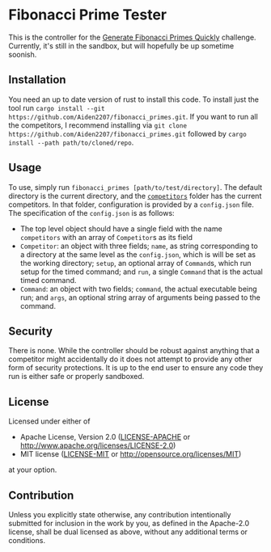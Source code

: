 # Fibonacci Prime Tester

This is the controller for the [Generate Fibonacci Primes Quickly](https://codegolf.meta.stackexchange.com/a/24788/97691) challenge.
 Currently, it's still in the sandbox, but will hopefully be up sometime soonish.

## Installation

You need an up to date version of rust to install this code. To install just the tool run `cargo install --git https://github.com/Aiden2207/fibonacci_primes.git`. If you want to run all the competitors, I recommend installing via `git clone https://github.com/Aiden2207/fibonacci_primes.git` followed by `cargo install --path path/to/cloned/repo`.

## Usage

To use, simply run `fibonacci_primes [path/to/test/directory]`. The default directory is the current directory, and the [`competitors`](competitors) folder has the current competitors. In that folder, configuration is provided by a `config.json` file. The specification of the `config.json` is as follows:

- The top level object should have a single field with the name `competitors` with an array of `Competitor`s as its field
- `Competitor`: an object with three fields; `name`, as string corresponding to a directory at the same level as the `config.json`, which is will be set as the working directory; `setup`, an optional array of `Command`s, which run setup for the timed command; and `run`, a single `Command` that is the actual timed command.
- `Command`: an object with two fields; `command`, the actual executable being run; and `args`, an optional string array of arguments being passed to the command.


## Security

There is none. While the controller should be robust against anything that a competitor might accidentally do it does not attempt to provide any other form of security protections. It is up to the end user to ensure any code they run is either safe or properly sandboxed.

## License

Licensed under either of

 * Apache License, Version 2.0
   ([LICENSE-APACHE](LICENSE-APACHE) or http://www.apache.org/licenses/LICENSE-2.0)
 * MIT license
   ([LICENSE-MIT](LICENSE-MIT) or http://opensource.org/licenses/MIT)

at your option.

## Contribution

Unless you explicitly state otherwise, any contribution intentionally submitted
for inclusion in the work by you, as defined in the Apache-2.0 license, shall be
dual licensed as above, without any additional terms or conditions.
